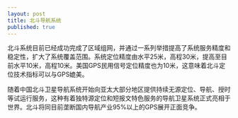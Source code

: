 ```yaml
---
layout: post
title: 北斗导航系统
published: true
---
```


北斗系统目前已经成功完成了区域组网，并通过一系列举措提高了系统服务精度和稳定性，扩大了系统覆盖范围。系统定位精度由水平25米，高程30米，提高至目前水平10米，高程10米。美国GPS民用信号定位精度也为10米，这意味着北斗定位技术指标可以与GPS媲美。

随着中国北斗卫星导航系统开始向亚太大部分地区提供持续无源定位、导航、授时等试运行服务，这种有着独特源定位和短报文特色服务的导航卫星系统正式亮相于世界。北斗将同目前垄断国内导航产业95%以上的GPS展开正面竞争。
